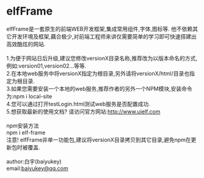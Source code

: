 # elfFrame <br>
elfFrame是一套原生的前端WEB开发框架,集成常用组件,字体,图标等. 他不依赖其它开发环境及框架,藕合极少,对前端工程师来讲仅需要简单的学习即可快速搭建出高效酷炫的网站.<br><br>
1.为便于网站日后升级,建议您修改versionX目录名称,推荐改为以版本命名的方式,例如:version01,version02...等等.<br>
2.在本地web服务中将versionX指定为根目录,另外请将versionX/html/目录也指定为根目录.<br>
3.如果您需要安装一个本地的web服务,推荐作者的另外一个NPM模块,安装命令为:npm i local-site<br>
4.您可以通过打开testLogin.html测试web服务是否配置成功.<br>
5.想获取最新的使用文档? 请访问官方网站:http://www.uielf.com<br>
<br>
npm安装方法<br>
npm i elf-frame<br>
注意! elfFrame非单一功能包,建议将versionX目录拷贝到其它目录,避免npm在更新包时被覆盖.<br>
<br>
author:白宇(baiyukey)<br>
email:baiyukey@qq.com
